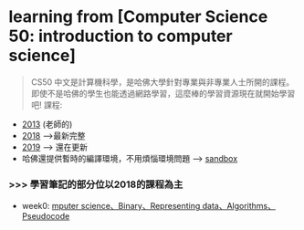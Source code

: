 # learning from [Computer Science 50: introduction to computer science]
> CS50 中文是計算機科學，是哈佛大學針對專業與非專業人士所開的課程。即使不是哈佛的學生也能透過網路學習，這麼棒的學習資源現在就開始學習吧!
課程:
- [2013](http://cs50.tv/2013/fall/) (老師的)
- [2018](https://cs50.harvard.edu/college/2018/fall/weeks/) -->最新完整
- [2019](https://cs50.harvard.edu/college/) --> 還在更新
- 哈佛還提供暫時的編譯環境，不用煩惱環境問題 --> [sandbox](https://sandbox.cs50.io/)

### >>> 學習筆記的部分位以2018的課程為主

- week0: [mputer science、Binary、Representing data、Algorithms、Pseudocode](https://github.com/aaron1aaron2/my-learning-note/blob/master/CS50/Week%200.md)
